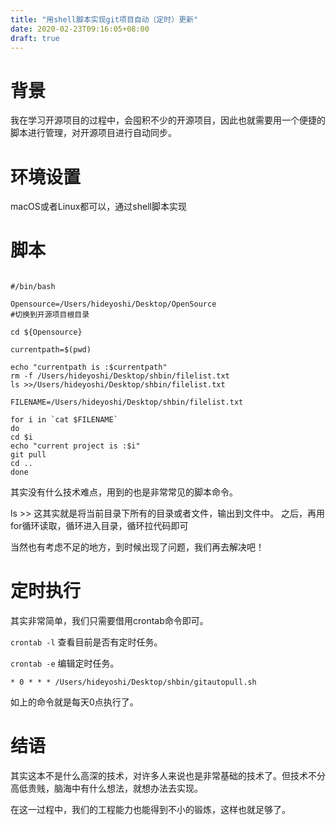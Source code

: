 ```yaml
---
title: "用shell脚本实现git项目自动（定时）更新"
date: 2020-02-23T09:16:05+08:00
draft: true
---
```


# 背景

我在学习开源项目的过程中，会囤积不少的开源项目，因此也就需要用一个便捷的脚本进行管理，对开源项目进行自动同步。

# 环境设置

macOS或者Linux都可以，通过shell脚本实现

# 脚本

```

#/bin/bash

Opensource=/Users/hideyoshi/Desktop/OpenSource
#切换到开源项目根目录

cd ${Opensource}

currentpath=$(pwd)

echo "currentpath is :$currentpath"
rm -f /Users/hideyoshi/Desktop/shbin/filelist.txt
ls >>/Users/hideyoshi/Desktop/shbin/filelist.txt

FILENAME=/Users/hideyoshi/Desktop/shbin/filelist.txt

for i in `cat $FILENAME`
do
cd $i
echo "current project is :$i"
git pull
cd ..
done

```

其实没有什么技术难点，用到的也是非常常见的脚本命令。

ls >>  这其实就是将当前目录下所有的目录或者文件，输出到文件中。
之后，再用for循环读取，循环进入目录，循环拉代码即可

当然也有考虑不足的地方，到时候出现了问题，我们再去解决吧！

# 定时执行

其实非常简单，我们只需要借用crontab命令即可。

`crontab -l` 查看目前是否有定时任务。

`crontab -e` 编辑定时任务。

`* 0 * * * /Users/hideyoshi/Desktop/shbin/gitautopull.sh`

如上的命令就是每天0点执行了。


# 结语

其实这本不是什么高深的技术，对许多人来说也是非常基础的技术了。但技术不分高低贵贱，脑海中有什么想法，就想办法去实现。

在这一过程中，我们的工程能力也能得到不小的锻炼，这样也就足够了。